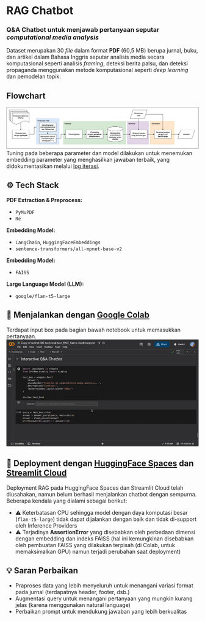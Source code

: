 
# RAG Chatbot

### Q&A Chatbot untuk menjawab pertanyaan seputar *computational media analysis*

Dataset merupakan 30 *file* dalam format **PDF** (60,5 MB) berupa jurnal, buku, dan artikel dalam Bahasa Inggris seputar analisis media secara komputasional seperti analisis *framing*, deteksi berita palsu, dan deteksi propaganda menggunakan metode komputasional seperti *deep learning* dan pemodelan topik.



## Flowchart
![RAG Chatbot Flowchart](flowchart.png)
Tuning pada beberapa parameter dan model dilakukan untuk menemukan embedding parameter yang menghasilkan jawaban terbaik, yang didokumentasikan melalui [log iterasi](https://docs.google.com/spreadsheets/d/1fvNhsdH15O83DG2wBWyW-Ziuv8HC-XclSvzU3IECP48/edit?usp=sharing).

## ⚙️ Tech Stack

**PDF Extraction & Preprocess:** 
- `PyMuPDF`
- `Re`

**Embedding Model:**
- `LangChain`, `HuggingFaceEmbeddings`
- `sentence-transformers/all-mpnet-base-v2`

**Embedding Model:**
- `FAISS`

**Large Language Model (LLM):**
- `google/flan-t5-large`

## 📙 Menjalankan dengan [Google Colab](https://colab.research.google.com/drive/1EsHIbeDpwCz_GL9gZOdVpnw9S5NC809c?usp=sharing)
Terdapat input box pada bagian bawah notebook untuk memasukkan pertanyaan.
![Colab demo](colab-demo.gif)

## 🔄 Deployment dengan [HuggingFace Spaces](https://huggingface.co/spaces/salmdanu/nolimit-ds-test-salmanadhirad) dan [Streamlit Cloud](https://nolimit-ds-test-salmanadhira.streamlit.app/)
Deployment RAG pada HuggingFace Spaces dan Streamlit Cloud telah diusahakan, namun belum berhasil menjalankan chatbot dengan sempurna. Beberapa kendala yang dialami sebagai berikut:
- ⚠️ Keterbatasan CPU sehingga model dengan daya komputasi besar (`flan-t5-large`) tidak dapat dijalankan dengan baik dan tidak di-support oleh Inference Providers
- ⚠️ Terjadinya **AssertionError** yang disebabkan oleh perbedaan dimensi dengan embedding dan indeks FAISS (hal ini kemungkinan disebabkan oleh pembuatan FAISS yang dilakukan terpisah (di Colab, untuk memaksimalkan GPU) namun terjadi perubahan saat deployment)
  
## 💡 Saran Perbaikan
- Praproses data yang lebih menyeluruh untuk menangani variasi format pada jurnal (terdapatnya header, footer, dsb.)
- Augmentasi query untuk menangani pertanyaan yang mungkin kurang jelas (karena menggunakan natural language)
- Perbaikan prompt untuk mendukung jawaban yang lebih berkualitas
